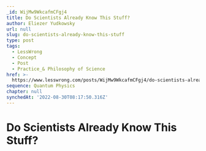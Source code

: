 ```yaml
---
_id: WijMw9WkcafmCFgj4
title: Do Scientists Already Know This Stuff?
author: Eliezer Yudkowsky
url: null
slug: do-scientists-already-know-this-stuff
type: post
tags:
  - LessWrong
  - Concept
  - Post
  - Practice_& Philosophy of Science
href: >-
  https://www.lesswrong.com/posts/WijMw9WkcafmCFgj4/do-scientists-already-know-this-stuff
sequence: Quantum Physics
chapter: null
synchedAt: '2022-08-30T08:17:50.316Z'
---
```


# Do Scientists Already Know This Stuff?
